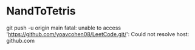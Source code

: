 # NandToTetris
git push -u origin main  fatal: unable to access 'https://github.com/yoavcohen08/LeetCode.git/': Could not resolve host: github.com
